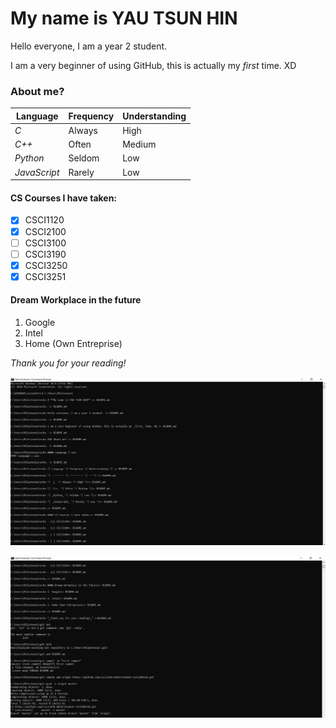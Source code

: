 # **My name is YAU TSUN HIN** 
 
Hello everyone, I am a year 2 student. 
 
I am a very beginner of using GitHub, this is actually my _first_ time. XD 
 
### About me? 
 
 
| Language | Frequency | Understanding | 
| -------- | --------- | ---| 
| _C_ | Always | High |
| _C++_ | Often | Medium |
| _Python_ | Seldom | Low |
| _JavaScript_ | Rarely | Low |

#### CS Courses I have taken:
- [x] CSCI1120
- [x] CSCI2100
- [ ] CSCI3100
- [ ] CSCI3190
- [x] CSCI3250
- [x] CSCI3251

#### Dream Workplace in the future
1. Google
2. Intel
3. Home (Own Entreprise)

*_Thank you for your reading!_* 

![alt text](https://github.com/csci3250-2019/student-1155109318/blob/master/code1.png)

![alt_text](https://github.com/csci3250-2019/student-1155109318/blob/master/code2.png)
